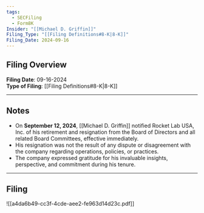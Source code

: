 ```yaml
---
tags:
  - SECFiling
  - Form8K
Insider: "[[Michael D. Griffin]]"
Filing_Type: "[[Filing Definitions#8-K|8-K]]"
Filing_Date: 2024-09-16  
---
```

## Filing Overview

**Filing Date**: 09-16-2024  
**Type of Filing**: [[Filing Definitions#8-K|8-K]]  

----
## Notes

- On **September 12, 2024**, [[Michael D. Griffin]] notified Rocket Lab USA, Inc. of his retirement and resignation from the Board of Directors and all related Board Committees, effective immediately.
- His resignation was not the result of any dispute or disagreement with the company regarding operations, policies, or practices.
- The company expressed gratitude for his invaluable insights, perspective, and commitment during his tenure.

----
## Filing

![[a4da6b49-cc3f-4cde-aee2-fe963d14d23c.pdf]]
